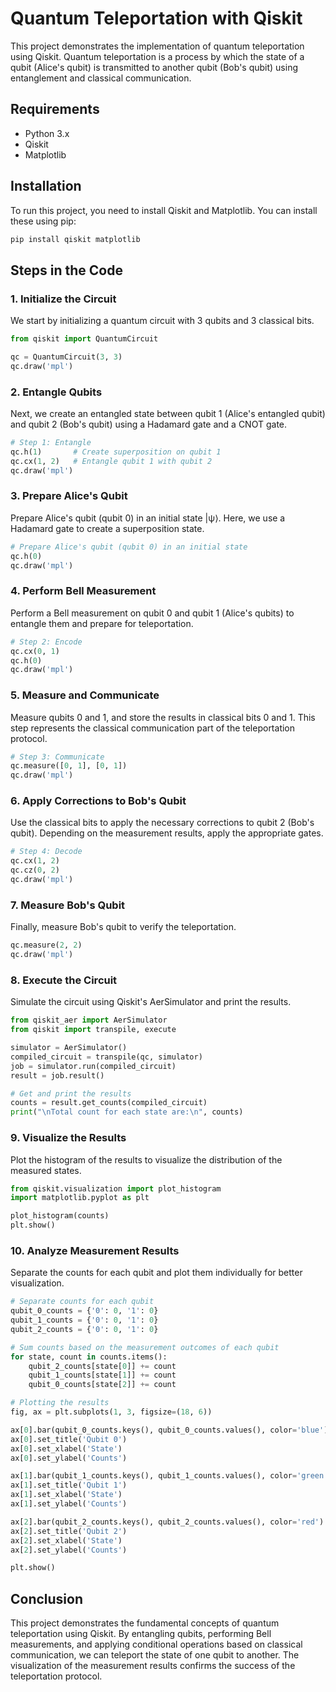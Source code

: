 # Quantum Teleportation with Qiskit

This project demonstrates the implementation of quantum teleportation using Qiskit. Quantum teleportation is a process by which the state of a qubit (Alice's qubit) is transmitted to another qubit (Bob's qubit) using entanglement and classical communication.

## Requirements

- Python 3.x
- Qiskit
- Matplotlib

## Installation

To run this project, you need to install Qiskit and Matplotlib. You can install these using pip:

```bash
pip install qiskit matplotlib
```

## Steps in the Code

### 1. Initialize the Circuit

We start by initializing a quantum circuit with 3 qubits and 3 classical bits.

```python
from qiskit import QuantumCircuit

qc = QuantumCircuit(3, 3)
qc.draw('mpl')
```

### 2. Entangle Qubits

Next, we create an entangled state between qubit 1 (Alice's entangled qubit) and qubit 2 (Bob's qubit) using a Hadamard gate and a CNOT gate.

```python
# Step 1: Entangle
qc.h(1)       # Create superposition on qubit 1
qc.cx(1, 2)   # Entangle qubit 1 with qubit 2
qc.draw('mpl')
```

### 3. Prepare Alice's Qubit

Prepare Alice's qubit (qubit 0) in an initial state |ψ⟩. Here, we use a Hadamard gate to create a superposition state.

```python
# Prepare Alice's qubit (qubit 0) in an initial state
qc.h(0)
qc.draw('mpl')
```

### 4. Perform Bell Measurement

Perform a Bell measurement on qubit 0 and qubit 1 (Alice's qubits) to entangle them and prepare for teleportation.

```python
# Step 2: Encode
qc.cx(0, 1)
qc.h(0)
qc.draw('mpl')
```

### 5. Measure and Communicate

Measure qubits 0 and 1, and store the results in classical bits 0 and 1. This step represents the classical communication part of the teleportation protocol.

```python
# Step 3: Communicate
qc.measure([0, 1], [0, 1])
qc.draw('mpl')
```

### 6. Apply Corrections to Bob's Qubit

Use the classical bits to apply the necessary corrections to qubit 2 (Bob's qubit). Depending on the measurement results, apply the appropriate gates.

```python
# Step 4: Decode
qc.cx(1, 2)
qc.cz(0, 2)
qc.draw('mpl')
```

### 7. Measure Bob's Qubit

Finally, measure Bob's qubit to verify the teleportation.

```python
qc.measure(2, 2)
qc.draw('mpl')
```

### 8. Execute the Circuit

Simulate the circuit using Qiskit's AerSimulator and print the results.

```python
from qiskit_aer import AerSimulator
from qiskit import transpile, execute

simulator = AerSimulator()
compiled_circuit = transpile(qc, simulator)
job = simulator.run(compiled_circuit)
result = job.result()

# Get and print the results
counts = result.get_counts(compiled_circuit)
print("\nTotal count for each state are:\n", counts)
```

### 9. Visualize the Results

Plot the histogram of the results to visualize the distribution of the measured states.

```python
from qiskit.visualization import plot_histogram
import matplotlib.pyplot as plt

plot_histogram(counts)
plt.show()
```

### 10. Analyze Measurement Results

Separate the counts for each qubit and plot them individually for better visualization.

```python
# Separate counts for each qubit
qubit_0_counts = {'0': 0, '1': 0}
qubit_1_counts = {'0': 0, '1': 0}
qubit_2_counts = {'0': 0, '1': 0}

# Sum counts based on the measurement outcomes of each qubit
for state, count in counts.items():
    qubit_2_counts[state[0]] += count
    qubit_1_counts[state[1]] += count
    qubit_0_counts[state[2]] += count

# Plotting the results
fig, ax = plt.subplots(1, 3, figsize=(18, 6))

ax[0].bar(qubit_0_counts.keys(), qubit_0_counts.values(), color='blue')
ax[0].set_title('Qubit 0')
ax[0].set_xlabel('State')
ax[0].set_ylabel('Counts')

ax[1].bar(qubit_1_counts.keys(), qubit_1_counts.values(), color='green')
ax[1].set_title('Qubit 1')
ax[1].set_xlabel('State')
ax[1].set_ylabel('Counts')

ax[2].bar(qubit_2_counts.keys(), qubit_2_counts.values(), color='red')
ax[2].set_title('Qubit 2')
ax[2].set_xlabel('State')
ax[2].set_ylabel('Counts')

plt.show()
```

## Conclusion

This project demonstrates the fundamental concepts of quantum teleportation using Qiskit. By entangling qubits, performing Bell measurements, and applying conditional operations based on classical communication, we can teleport the state of one qubit to another. The visualization of the measurement results confirms the success of the teleportation protocol.
